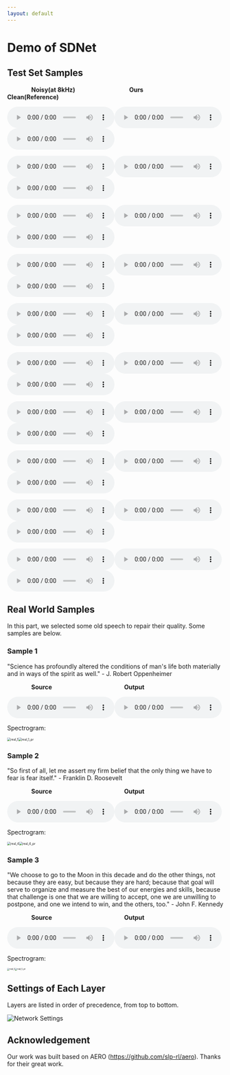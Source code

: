 ```yaml
---
layout: default
---
```


# Demo of SDNet

## Test Set Samples

&emsp;&emsp;&emsp;&emsp;**Noisy(at 8kHz)**&emsp;&emsp;&emsp;&emsp;&emsp;&emsp;&emsp;&emsp;&emsp;**Ours**&emsp;&emsp;&emsp;&emsp;&emsp;&emsp;&emsp;&emsp;&emsp;&emsp;**Clean(Reference)**

<audio controls="" style="width: 250px; height: 50px"><source src="data/noisy/1.wav" type="audio/wav"></audio><audio controls="" style="width: 250px; height: 50px"><source src="data/predict/1.wav" type="audio/wav"></audio><audio controls="" style="width: 250px; height: 50px"><source src="data/clean/1.wav" type="audio/wav"></audio>

<audio controls="" style="width: 250px; height: 50px"><source src="data/noisy/2.wav" type="audio/wav"></audio><audio controls="" style="width: 250px; height: 50px"><source src="data/predict/2.wav" type="audio/wav"></audio><audio controls="" style="width: 250px; height: 50px"><source src="data/clean/2.wav" type="audio/wav"></audio>

<audio controls="" style="width: 250px; height: 50px"><source src="data/noisy/3.wav" type="audio/wav"></audio><audio controls="" style="width: 250px; height: 50px"><source src="data/predict/3.wav" type="audio/wav"></audio><audio controls="" style="width: 250px; height: 50px"><source src="data/clean/3.wav" type="audio/wav"></audio>

<audio controls="" style="width: 250px; height: 50px"><source src="data/noisy/4.wav" type="audio/wav"></audio><audio controls="" style="width: 250px; height: 50px"><source src="data/predict/4.wav" type="audio/wav"></audio><audio controls="" style="width: 250px; height: 50px"><source src="data/clean/4.wav" type="audio/wav"></audio>

<audio controls="" style="width: 250px; height: 50px"><source src="data/noisy/5.wav" type="audio/wav"></audio><audio controls="" style="width: 250px; height: 50px"><source src="data/predict/5.wav" type="audio/wav"></audio><audio controls="" style="width: 250px; height: 50px"><source src="data/clean/5.wav" type="audio/wav"></audio>

<audio controls="" style="width: 250px; height: 50px"><source src="data/noisy/6.wav" type="audio/wav"></audio><audio controls="" style="width: 250px; height: 50px"><source src="data/predict/6.wav" type="audio/wav"></audio><audio controls="" style="width: 250px; height: 50px"><source src="data/clean/6.wav" type="audio/wav"></audio>

<audio controls="" style="width: 250px; height: 50px"><source src="data/noisy/7.wav" type="audio/wav"></audio><audio controls="" style="width: 250px; height: 50px"><source src="data/predict/7.wav" type="audio/wav"></audio><audio controls="" style="width: 250px; height: 50px"><source src="data/clean/7.wav" type="audio/wav"></audio>

<audio controls="" style="width: 250px; height: 50px"><source src="data/noisy/8.wav" type="audio/wav"></audio><audio controls="" style="width: 250px; height: 50px"><source src="data/predict/8.wav" type="audio/wav"></audio><audio controls="" style="width: 250px; height: 50px"><source src="data/clean/8.wav" type="audio/wav"></audio>

<audio controls="" style="width: 250px; height: 50px"><source src="data/noisy/9.wav" type="audio/wav"></audio><audio controls="" style="width: 250px; height: 50px"><source src="data/predict/9.wav" type="audio/wav"></audio><audio controls="" style="width: 250px; height: 50px"><source src="data/clean/9.wav" type="audio/wav"></audio>

<audio controls="" style="width: 250px; height: 50px"><source src="data/noisy/10.wav" type="audio/wav"></audio><audio controls="" style="width: 250px; height: 50px"><source src="data/predict/10.wav" type="audio/wav"></audio><audio controls="" style="width: 250px; height: 50px"><source src="data/clean/10.wav" type="audio/wav"></audio>

## Real World Samples

In this part, we selected some old speech to repair their quality. Some samples are below.

### Sample 1

"Science has profoundly altered the conditions of man's life both materially and in ways of the spirit as well." - J. Robert Oppenheimer

&emsp;&emsp;&emsp;&emsp;**Source**&emsp;&emsp;&emsp;&emsp;&emsp;&emsp;&emsp;&emsp;&emsp;&emsp;&emsp;&emsp;**Output**

<audio controls="" style="width: 250px; height: 50px"><source src="data/realworld/1.wav" type="audio/wav"></audio><audio controls="" style="width: 250px; height: 50px"><source src="data/realworld/1_pr.wav" type="audio/wav"></audio>

Spectrogram: 

<img src="img\real_1.png" alt="real_1" style="zoom: 50%;" /><img src="img\real_1_pr.png" alt="real_1_pr" style="zoom: 50%;" />

### Sample 2

"So first of all, let me assert my firm belief that the only thing we have to fear is fear itself." - Franklin D. Roosevelt

&emsp;&emsp;&emsp;&emsp;**Source**&emsp;&emsp;&emsp;&emsp;&emsp;&emsp;&emsp;&emsp;&emsp;&emsp;&emsp;&emsp;**Output**

<audio controls="" style="width: 250px; height: 50px"><source src="data/realworld/2.wav" type="audio/wav"></audio><audio controls="" style="width: 250px; height: 50px"><source src="data/realworld/2_pr.wav" type="audio/wav"></audio>

Spectrogram: 

<img src="img\real_4.png" alt="real_4" style="zoom:50%;" /><img src="img\real_4_pr.png" alt="real_4_pr" style="zoom:50%;" />

### Sample 3

"We choose to go to the Moon in this decade and do the other things, not because they are easy, but because they are hard; because that goal will serve to organize and measure the best of our energies and skills, because that challenge is one that we are willing to accept, one we are unwilling to postpone, and one we intend to win, and the others, too." - John F. Kennedy

&emsp;&emsp;&emsp;&emsp;**Source**&emsp;&emsp;&emsp;&emsp;&emsp;&emsp;&emsp;&emsp;&emsp;&emsp;&emsp;&emsp;**Output**

<audio controls="" style="width: 250px; height: 50px"><source src="data/realworld/3.wav" type="audio/wav"></audio><audio controls="" style="width: 250px; height: 50px"><source src="data/realworld/3_pr.wav" type="audio/wav"></audio>

Spectrogram:

<img src="img\real_5.png" alt="real_5" style="zoom: 33%;" /><img src="img\real_5_pr.png" alt="real_5_pr" style="zoom: 33%;" />

## Settings of Each Layer

Layers are listed in order of precedence, from top to bottom.

<img src="img\Network Settings.PNG" alt="Network Settings" style="zoom:100%;" />

## Acknowledgement

Our work was built based on AERO (https://github.com/slp-rl/aero). Thanks for their great work.

